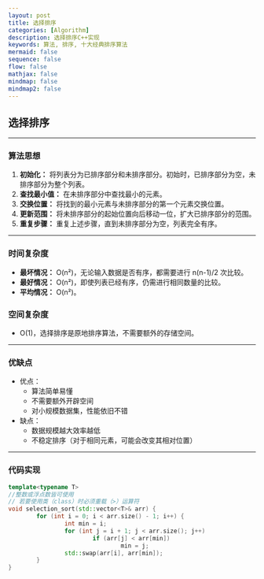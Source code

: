 ```yaml
---
layout: post
title: 选择排序
categories: [Algorithm]
description: 选择排序C++实现
keywords: 算法, 排序, 十大经典排序算法
mermaid: false
sequence: false
flow: false
mathjax: false
mindmap: false
mindmap2: false
---
```

## 选择排序
---
### 算法思想
1. **初始化：** 将列表分为已排序部分和未排序部分。初始时，已排序部分为空，未排序部分为整个列表。
2. **查找最小值：** 在未排序部分中查找最小的元素。
3. **交换位置：** 将找到的最小元素与未排序部分的第一个元素交换位置。
4. **更新范围：** 将未排序部分的起始位置向后移动一位，扩大已排序部分的范围。
5. **重复步骤：** 重复上述步骤，直到未排序部分为空，列表完全有序。

---
### 时间复杂度
+ **最坏情况：** O(n²)，无论输入数据是否有序，都需要进行 n(n-1)/2 次比较。
+ **最好情况：** O(n²)，即使列表已经有序，仍需进行相同数量的比较。
+ **平均情况：** O(n²)。
  
### 空间复杂度
- O(1)，选择排序是原地排序算法，不需要额外的存储空间。
---
### 优缺点
+ 优点：
  + 算法简单易懂
  + 不需要额外开辟空间
  + 对小规模数据集，性能依旧不错
+ 缺点：
  + 数据规模越大效率越低
  + 不稳定排序（对于相同元素，可能会改变其相对位置）
---
### 代码实现
```C++
template<typename T> 
//整数或浮点数皆可使用
// 若要使用类（class）时必须重载（>）运算符
void selection_sort(std::vector<T>& arr) {
        for (int i = 0; i < arr.size() - 1; i++) {
                int min = i;
                for (int j = i + 1; j < arr.size(); j++)
                        if (arr[j] < arr[min])
                                min = j;
                std::swap(arr[i], arr[min]);
        }
}
```
